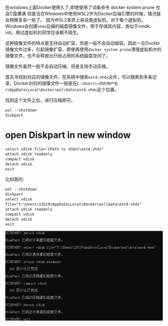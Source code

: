 在windows上面Docker使用久了,即使使用了词条命令
docker system prune
也会C盘爆满
但是当在Windows中使用WSL2作为Docker后端引擎的时候，情况就会稍微复杂一些了。
因为WSL2本质上来说是虚拟机，对于每个虚拟机，Windows会创建`vhdx`后缀的磁盘镜像文件，用于存储其内容，类似于vmdk、vdi，用过虚拟机的同学应该都不陌生。

这种镜像文件的特点是支持自动扩容，但是一般不会自动缩容。因此一旦Docker镜像文件过多，引起镜像扩容，即使再使用`docker system prune`清理虚拟机中的镜像文件，也不会释放出已经占用的系统磁盘空间了。

镜像文件虽然一般不会自动压缩，但是支持手动压缩。

首先寻找到对应的镜像文件，在系统中搜索`ext4.vhdx`文件，可以搜索到多条记录，Docker对应的镜像文件一般是在`C:\Users\<你的用户名>\AppData\Local\Docker\wsl\data\ext4.vhdx`这个位置。

找到这个文件之后，进行压缩即可。
```
wsl --shutdown
diskpart
```
# open Diskpart in new window
```
select vdisk file="{Path to vhdx}\ext4.vhdx"
attach vdisk readonly
compact vdisk
detach vdisk
exit
```
比如我的:
```
wsl --shutdown
diskpart
select vdisk file="C:\Users\13519\AppData\Local\Docker\wsl\data\ext4.vhdx"
attach vdisk readonly
compact vdisk
detach vdisk
exit
```
![Pasted-image-20231209182821.png](00_sync/00linux/收缩WSL2的大小/收缩WSL2的大小/Pasted-image-20231209182821.png)